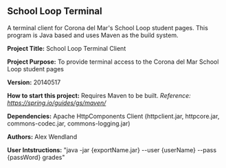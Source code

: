 School Loop Terminal
------

A terminal client for Corona del Mar's School Loop student pages. This
program is Java based and uses Maven as the build system.

**Project Title:** School Loop Terminal Client

**Project Purpose:** To provide terminal access to the Corona del Mar School Loop student pages

**Version:** 20140517

**How to start this project:** Requires Maven to be built. _Reference: https://spring.io/guides/gs/maven/_

**Dependencies:** Apache HttpComponents Client (httpclient.jar, httpcore.jar, commons-codec.jar, commons-logging.jar)

**Authors:** Alex Wendland

**User Intstructions:** "java -jar {exportName.jar} --user {userName} --pass {passWord} grades"
